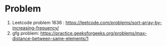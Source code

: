 # Problem

1. Leetcode problem 1636 : https://leetcode.com/problems/sort-array-by-increasing-frequency/
2. gfg problem: https://practice.geeksforgeeks.org/problems/max-distance-between-same-elements/1
